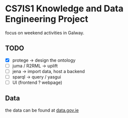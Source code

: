 # CS7IS1 Knowledge and Data Engineering Project

focus on weekend activities in Galway.

## TODO

- [x] protege -> design the ontology
- [ ] juma / R2RML -> uplift
- [ ] jena -> import data, host a backend
- [ ] sparql -> query / yasgui
- [ ] UI (frontend ? webpage)

## Data

the data can be found at [data.gov.ie](https://data.gov.ie)
